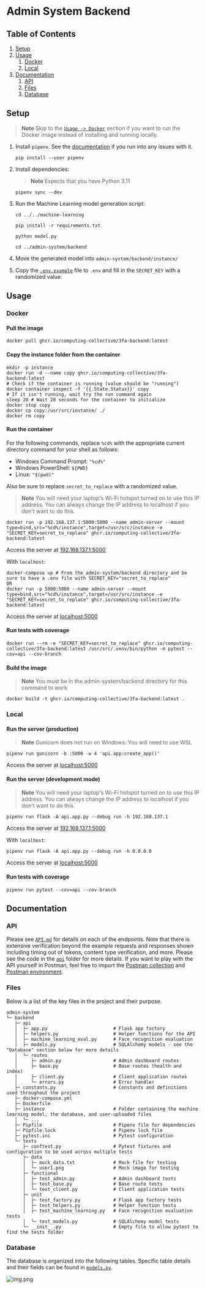 # Admin System Backend

## Table of Contents
1. [Setup](#setup)
2. [Usage](#usage)
   1. [Docker](#docker)
   2. [Local](#local)
3. [Documentation](#documentation)
   1. [API](#api)
   2. [Files](#files)
   3. [Database](#database)

## Setup

> **Note**
> Skip to the [`Usage -> Docker`](#docker) section if you want to run the Docker image instead of installing and running locally.

1. Install `pipenv`. See the [documentation](https://pipenv.pypa.io/en/latest/) if you run into any issues with it.
   ```shell
   pip install --user pipenv
   ```

2. Install dependencies:
   > **Note**
   > Expects that you have Python 3.11
    ```shell
    pipenv sync --dev
    ```
3. Run the Machine Learning model generation script:
   ```shell
   cd ../../machine-learning
    ```
    ```shell
   pip install -r requirements.txt
   ```
    ```shell
   python model.py
   ```
   ```shell
   cd ../admin-system/backend
   ```
4. Move the generated model into `admin-system/backend/instance/`

5. Copy the [`.env.example`](/admin-system/backend/.env.example) file to `.env` and fill in the `SECRET_KEY` with a randomized value.

## Usage

### Docker

#### Pull the image
```shell
docker pull ghcr.io/computing-collective/3fa-backend:latest
```

#### Copy the instance folder from the container
```shell
mkdir -p instance
docker run -d --name copy ghcr.io/computing-collective/3fa-backend:latest
# Check if the container is running (value should be "running")
docker container inspect -f '{{.State.Status}}' copy
# If it isn't running, wait try the run command again
sleep 20 # Wait 20 seconds for the container to initialize
docker stop copy
docker cp copy:/usr/src/instance/ ./
docker rm copy
```

#### Run the container

For the following commands, replace `%cd%` with the appropriate current directory command for your shell as follows:
- Windows Command Prompt: `"%cd%"`
- Windows PowerShell: `${PWD}`
- Linux: `"$(pwd)"`

Also be sure to replace `secret_to_replace` with a randomized value.

> **Note**
> You will need your laptop's Wi-Fi hotspot turned on to use this IP address. You can always change the IP address to localhost if you don't want to do this.
```shell
docker run -p 192.168.137.1:5000:5000 --name admin-server --mount type=bind,src="%cd%/instance",target=/usr/src/instance -e "SECRET_KEY=secret_to_replace" ghcr.io/computing-collective/3fa-backend:latest
```
Access the server at [192.168.137.1:5000](http://192.168.137.1:5000)

With `localhost`:
```shell
docker-compose up # From the admin-system/backend directory and be sure to have a .env file with SECRET_KEY="secret_to_replace"
OR
docker run -p 5000:5000 --name admin-server --mount type=bind,src="%cd%/instance",target=/usr/src/instance -e "SECRET_KEY=secret_to_replace" ghcr.io/computing-collective/3fa-backend:latest
```
Access the server at [localhost:5000](http://localhost:5000)

#### Run tests with coverage
```shell
docker run --rm -e "SECRET_KEY=secret_to_replace" ghcr.io/computing-collective/3fa-backend:latest /usr/src/.venv/bin/python -m pytest --cov=api --cov-branch
```

#### Build the image
> **Note**
> You must be in the admin-system/backend directory for this command to work
```shell
docker build -t ghcr.io/computing-collective/3fa-backend:latest .
```

### Local

#### Run the server (production)
> **Note**
> Gunicorn does not run on Windows. You will need to use WSL
```shell
pipenv run gunicorn -b :5000 -w 4 'api.app:create_app()'
```
Access the server at [localhost:5000](http://localhost:5000)

#### Run the server (development mode)
> **Note**
> You will need your laptop's Wi-Fi hotspot turned on to use this IP address. You can always change the IP address to localhost if you don't want to do this.
```shell
pipenv run flask -A api.app.py --debug run -h 192.168.137.1
```
Access the server at [192.168.137.1:5000](http://192.168.137.1:5000)


With `localhost`:
```shell
pipenv run flask -A api.app.py --debug run -h 0.0.0.0
```
Access the server at [localhost:5000](http://localhost:5000)

#### Run tests with coverage
```shell
pipenv run pytest --cov=api --cov-branch
```

## Documentation

### API

Please see [`API.md`](API.md) for details on each of the endpoints. Note that there is extensive verification beyond the example requests and responses shown including timing out of tokens, content type verification, and more. Please see the code in the [`api`](api) folder for more details. If you want to play with the API yourself in Postman, feel free to import the [Postman collection](admin-system/backend/postman-collection.json) and [Postman environment](admin-system/backend/postman-environment.json).

### Files

Below is a list of the key files in the project and their purpose.

```
admin-system
└─ backend
   ├─ api
   │  ├─ app.py                        # Flask app factory
   │  ├─ helpers.py                    # Helper functions for the API
   │  ├─ machine_learning_eval.py      # Face recognition evaluation
   │  ├─ models.py                     # SQLAlchemy models - see the "Database" section below for more details
   │  └─ routes
   │     ├─ admin.py                   # Admin dashboard routes
   │     ├─ base.py                    # Base routes (health and index)
   │     ├─ client.py                  # Client application routes
   │     └─ errors.py                  # Error handler
   ├─ constants.py                     # Constants and definitions used throughout the project
   ├─ docker-compose.yml
   ├─ Dockerfile
   ├─ instance                         # Folder containing the machine learning model, the database, and user-uploaded files
   │  └─ ...
   ├─ Pipfile                          # Pipenv file for dependencies
   ├─ Pipfile.lock                     # Pipenv lock file
   ├─ pytest.ini                       # Pytest configuration
   └─ tests
      ├─ conftest.py                   # Pytest fixtures and configuration to be used across multiple tests
      ├─ data
      │  ├─ mock_data.txt              # Mock file for testing
      │  └─ user1.png                  # Mock image for testing
      ├─ functional
      │  ├─ test_admin.py              # Admin dashboard tests
      │  ├─ test_base.py               # Base route tests
      │  └─ test_client.py             # Client application tests
      ├─ unit
      │  ├─ test_factory.py            # Flask app factory tests
      │  ├─ test_helpers.py            # Helper function tests
      │  ├─ test_machine_learning.py   # Face recognition evaluation tests
      │  └─ test_models.py             # SQLAlchemy model tests
      └─ __init__.py                   # Empty file to allow pytest to find the tests folder
```
### Database

The database is organized into the following tables. Specific table details and their fields can be found in [`models.py`](api/models.py).

![img.png](images/database-diagram.png)
